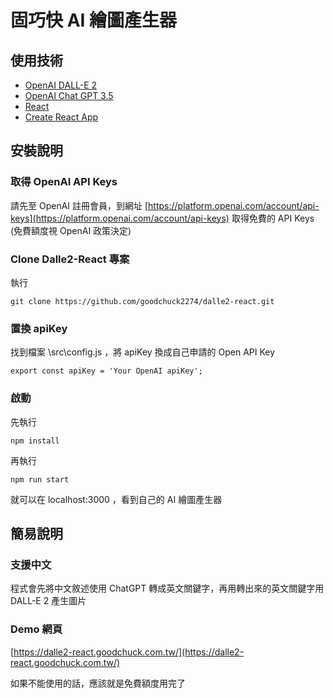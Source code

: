 # 固巧快 AI 繪圖產生器

## 使用技術
- [OpenAI DALL-E 2](https://openai.com/product/dall-e-2)
- [OpenAI Chat GPT 3.5](https://chat.openai.com/chat)
- [React](https://zh-hant.reactjs.org/)
- [Create React App](https://create-react-app.dev/)

## 安裝說明
### 取得 OpenAI API Keys

請先至 OpenAI 註冊會員，到網址 [https://platform.openai.com/account/api-keys](https://platform.openai.com/account/api-keys) 取得免費的 API Keys (免費額度視 OpenAI 政策決定)

### Clone Dalle2-React 專案

執行 
```
git clone https://github.com/goodchuck2274/dalle2-react.git
```

### 置換 apiKey

找到檔案 \src\config.js ，將 apiKey 換成自己申請的 Open API Key
```
export const apiKey = 'Your OpenAI apiKey';
```

### 啟動

先執行
```
npm install
```

再執行
```
npm run start
```

就可以在 localhost:3000 ，看到自己的 AI 繪圖產生器

## 簡易說明

### 支援中文

程式會先將中文敘述使用 ChatGPT 轉成英文關鍵字，再用轉出來的英文關鍵字用 DALL-E 2 產生圖片

### Demo 網頁

[https://dalle2-react.goodchuck.com.tw/](https://dalle2-react.goodchuck.com.tw/)

如果不能使用的話，應該就是免費額度用完了